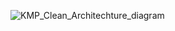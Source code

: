 
![KMP_Clean_Architechture_diagram](https://github.com/ayyanarnlingam/kmp/assets/64878430/2c0a160f-a5e1-4874-aca0-fc6fb18d4ff3)
